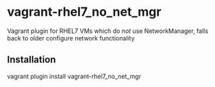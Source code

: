 # vagrant-rhel7_no_net_mgr
Vagrant plugin for RHEL7 VMs which do _not_ use NetworkManager, falls back to older configure network functionality

## Installation

  vagrant plugin install vagrant-rhel7_no_net_mgr


